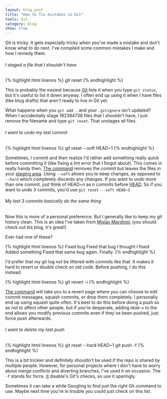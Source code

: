 ```yaml
---
layout: blog_post
title: "How to fix mistakes in Git"
tools: Git
category: blog
show: true
---
```


Git is tricky. 
It gets especially tricky when you've made a mistake and don't know what to do next. 
I've compiled some common mistakes I make and how I remedy them. 

<h6>I staged a file that I shouldn't have</h6>

{% highlight html linenos %}
git reset <filename>
{% endhighlight %} 

<p>
This is probably the easiest because 
<a href="https://git-scm.com">Git</a> 
lists it when you type 
<code>git status</code>, but it's useful to list it down anyway. 
I often end up using it when I have files (like blog drafts) that aren't ready to live in Git yet. 
</p>

<p>
What happens when you 
<code>git add .</code> and your 
<code>.gitignore</code> isn't updated? 
When I accidentally stage 192384738 files that I shouldn't have, I just remove the filename and type 
<code>git reset</code>. 
That unstages all files. 
</p>

<h6>I want to undo my last commit</h6>

{% highlight html linenos %}
git reset --soft HEAD~1 <filename>
{% endhighlight %} 

<p>
Sometimes, I commit and then realize I'd rather add something really quick before committing it (like fixing a lint error that I forgot about). 
This comes in really handy then. 
<a href="https://git-scm.com/docs/git-reset">The command</a> removes the commit but leaves the files in your 
<a href="http://softwareengineering.stackexchange.com/questions/119782/what-does-stage-mean-in-git">staging area</a>. 
Using <code>--soft</code> allows you to keep changes, 
as opposed to <code>--hard</code> which completely discards any changes. 
If you want to undo more than one commit, just think of HEAD~n as n commits before 
<a href="http://stackoverflow.com/questions/2304087/what-is-head-in-git">HEAD</a>. 
So if you want to undo 3 commits, you'd use <code>git reset --soft HEAD~3</code>
</p>

<h6>My last 3 commits basically do the same thing</h6>
<p>
Now this is more of a personal preference. 
But I generally like to keep my git history clean. 
This is an idea I've taken from <a href="http://mislav.net/2013/02/merge-vs-rebase/">Mislav Marohnic</a> 
(you should check out his blog, it's great!). 
</p>

<p>
Ever had one of these?
</p>

{% highlight html linenos %}
Fixed bug
Fixed that bug I thought I fixed
Added something
Fixed that same bug again. Finally.
{% endhighlight %}

I'd prefer that my git log not be littered with commits like that. 
It makes it hard to revert or double check on old code.
Before pushing, I do this instead:

{% highlight html linenos %}
git revert -i
{% endhighlight %}

<p>
<a href="https://git-scm.com/book/en/v2/Git-Tools-Rewriting-History">The command</a> 
will take you to a revert page where you can choose to edit commit messages, squash commits, or drop them completely. 
I personally end up using squash quite often. 
It's best to do this before doing a push so as not to affect other people, 
but if you're desperate, adding 
<code>HEAD~n</code> to the end allows you modify previous commits even if they've been pushed, just force push afterwards. 
</p>

<h6>I want to delete my last push</h6>

{% highlight html linenos %}
git reset --hard HEAD~1
git push -f
{% endhighlight %}

<p>
This is a bit trickier and definitely shouldn't be used if the repo is shared by multiple people. 
However, for personal projects where I don't have to worry about merge conflicts and diverting branches, I've used it on occasion. 
The <code>-f</code> stands for force. 
<a href="https://git-scm.com/docs/git-push">It</a> 
disable's Git's checks, so use it sparingly. 
</p>

<p>
Sometimes it can take a while Googling to find just the right Git command to use. 
Maybe next time you're in trouble you could just check on this list. 
</p>
